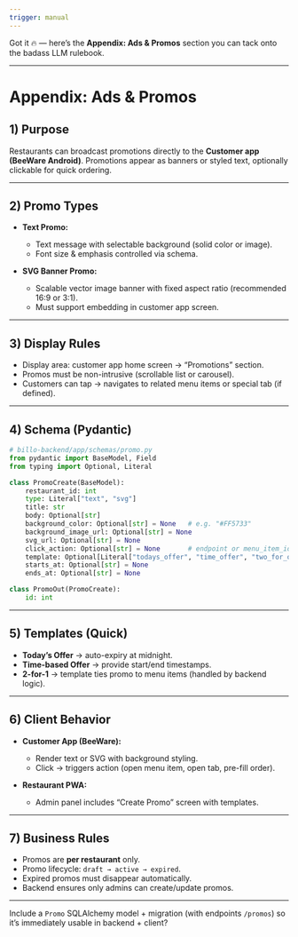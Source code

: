 ```yaml
---
trigger: manual
---
```


Got it 🔥 — here’s the **Appendix: Ads & Promos** section you can tack onto the badass LLM rulebook.

---

# **Appendix: Ads & Promos**

## 1) Purpose

Restaurants can broadcast promotions directly to the **Customer app (BeeWare Android)**. Promotions appear as banners or styled text, optionally clickable for quick ordering.

---

## 2) Promo Types

* **Text Promo:**

  * Text message with selectable background (solid color or image).
  * Font size & emphasis controlled via schema.

* **SVG Banner Promo:**

  * Scalable vector image banner with fixed aspect ratio (recommended 16:9 or 3:1).
  * Must support embedding in customer app screen.

---

## 3) Display Rules

* Display area: customer app home screen → “Promotions” section.
* Promos must be non-intrusive (scrollable list or carousel).
* Customers can tap → navigates to related menu items or special tab (if defined).

---

## 4) Schema (Pydantic)

```py
# billo-backend/app/schemas/promo.py
from pydantic import BaseModel, Field
from typing import Optional, Literal

class PromoCreate(BaseModel):
    restaurant_id: int
    type: Literal["text", "svg"]
    title: str
    body: Optional[str]
    background_color: Optional[str] = None   # e.g. "#FF5733"
    background_image_url: Optional[str] = None
    svg_url: Optional[str] = None
    click_action: Optional[str] = None       # endpoint or menu_item_id reference
    template: Optional[Literal["todays_offer", "time_offer", "two_for_one"]] = None
    starts_at: Optional[str] = None
    ends_at: Optional[str] = None

class PromoOut(PromoCreate):
    id: int
```

---

## 5) Templates (Quick)

* **Today’s Offer** → auto-expiry at midnight.
* **Time-based Offer** → provide start/end timestamps.
* **2-for-1** → template ties promo to menu items (handled by backend logic).

---

## 6) Client Behavior

* **Customer App (BeeWare):**

  * Render text or SVG with background styling.
  * Click → triggers action (open menu item, open tab, pre-fill order).
* **Restaurant PWA:**

  * Admin panel includes “Create Promo” screen with templates.

---

## 7) Business Rules

* Promos are **per restaurant** only.
* Promo lifecycle: `draft → active → expired`.
* Expired promos must disappear automatically.
* Backend ensures only admins can create/update promos.

---

Include a `Promo` SQLAlchemy model + migration (with endpoints `/promos`) so it’s immediately usable in backend + client?
